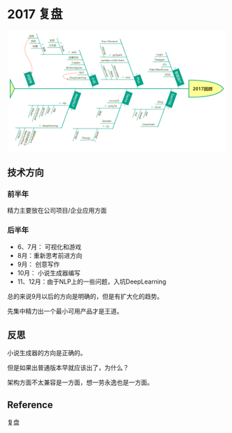 # 2017 复盘

![review2017](../assets/review2017.png)

## 技术方向

### 前半年

精力主要放在公司项目/企业应用方面

### 后半年

- 6、7月： 可视化和游戏
- 8月：重新思考前进方向
- 9月： 创意写作
- 10月： 小说生成器编写
- 11、12月：由于NLP上的一些问题，入坑DeepLearning

总的来说9月以后的方向是明确的，但是有扩大化的趋势。

先集中精力出一个最小可用产品才是王道。

## 反思

小说生成器的方向是正确的。

但是如果出普通版本早就应该出了，为什么？

架构方面不太兼容是一方面，想一劳永逸也是一方面。

## Reference

复盘
